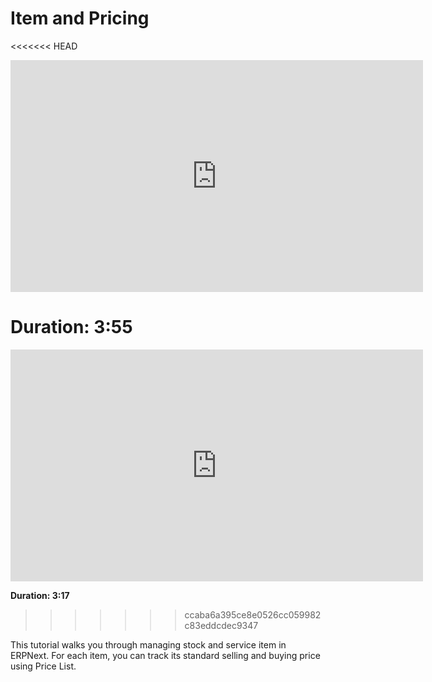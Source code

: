 # Item and Pricing

<<<<<<< HEAD
<iframe width="660" height="371" src="https://www.youtube.com/embed/FcOsV-e8ymE" frameborder="0" allowfullscreen></iframe>

**Duration: 3:55**
=======
<iframe width="660" height="371" src="https://www.youtube.com/embed/qXaEwld4_Ps" frameborder="0" allowfullscreen></iframe>

**Duration: 3:17**
>>>>>>> ccaba6a395ce8e0526cc059982c83eddcdec9347

This tutorial walks you through managing stock and service item in ERPNext. For each item, you can track its standard selling and buying price using Price List.
